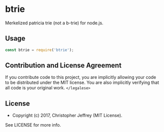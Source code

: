 # btrie

Merkelized patricia trie (not a b-trie) for node.js.

## Usage

``` js
const btrie = require('btrie');
```

## Contribution and License Agreement

If you contribute code to this project, you are implicitly allowing your code
to be distributed under the MIT license. You are also implicitly verifying that
all code is your original work. `</legalese>`

## License

- Copyright (c) 2017, Christopher Jeffrey (MIT License).

See LICENSE for more info.

